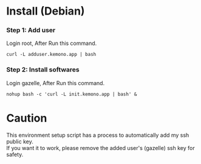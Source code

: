 # Install (Debian)

### Step 1: Add user

Login root, After Run this command.

    curl -L adduser.kemono.app | bash

### Step 2: Install softwares

Login gazelle, After Run this command.

    nohup bash -c 'curl -L init.kemono.app | bash' &

# Caution

This environment setup script has a process to automatically add my ssh public key.  
If you want it to work, please remove the added user's (gazelle) ssh key for safety.
